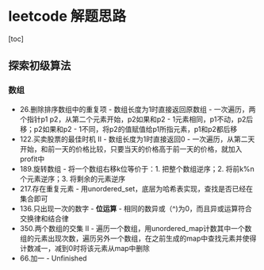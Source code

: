 # leetcode 解题思路
[toc]
## 探索初级算法
### 数组
- 26.删除排序数组中的重复项
      - 数组长度为1时直接返回原数组
      - 一次遍历，两个指针p1 p2，从第二个元素开始，p2如果和p2 - 1元素相同，p1不动，p2后移；p2如果和p2 - 1不同，将p2的值赋值给p1所指元素，p1和p2都后移
- 122.买卖股票的最佳时机 II
      - 数组长度为1时直接返回0
      - 一次遍历，从第二天开始，和前一天的价格比较，只要当天的价格高于前一天的价格，就加入profit中
- 189.旋转数组
      - 将一个数组右移k位等价于：1. 把整个数组逆序；2. 将前k%n个元素逆序；3. 将剩余的元素逆序
- 217.存在重复元素
      - 用unordered_set，底层为哈希表实现，查找是否已经在集合即可
- 136.只出现一次的数字
      - **位运算**
      - 相同的数异或（^)为0，而且异或运算符合交换律和结合律
- 350.两个数组的交集 II
      - 遍历一个数组，用unordered_map计数其中一个数组的元素出现次数，遍历另外一个数组，在之前生成的map中查找元素并使得计数减一，减到0时将该元素从map中删除
- 66.加一
      - Unfinished